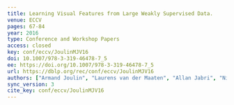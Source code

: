 ```yaml
---
title: Learning Visual Features from Large Weakly Supervised Data.
venue: ECCV
pages: 67-84
year: 2016
type: Conference and Workshop Papers
access: closed
key: conf/eccv/JoulinMJV16
doi: 10.1007/978-3-319-46478-7_5
ee: https://doi.org/10.1007/978-3-319-46478-7_5
url: https://dblp.org/rec/conf/eccv/JoulinMJV16
authors: ["Armand Joulin", "Laurens van der Maaten", "Allan Jabri", "Nicolas Vasilache"]
sync_version: 3
cite_key: conf/eccv/JoulinMJV16
---
```

